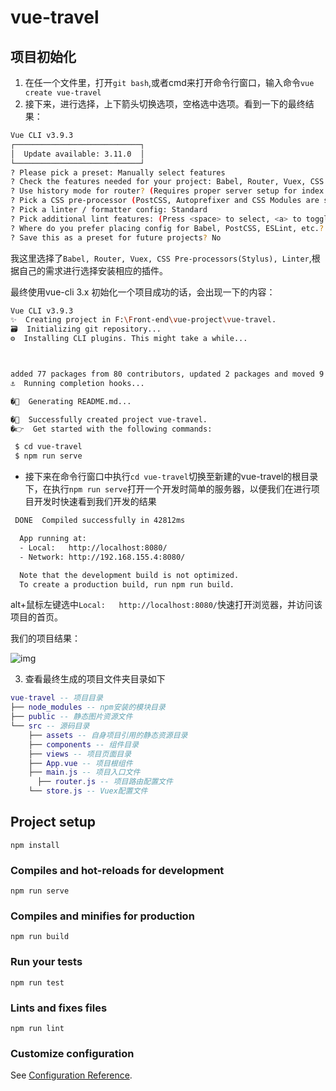 # vue-travel


## 项目初始化
1. 在任一个文件里，打开`git bash`,或者cmd来打开命令行窗口，输入命令`vue create vue-travel`
2. 接下来，进行选择，上下箭头切换选项，空格选中选项。看到一下的最终结果：

```bash
Vue CLI v3.9.3
┌────────────────────────────┐
│  Update available: 3.11.0  │
└────────────────────────────┘
? Please pick a preset: Manually select features
? Check the features needed for your project: Babel, Router, Vuex, CSS Pre-processors, Linter        
? Use history mode for router? (Requires proper server setup for index fallback in production) Yes
? Pick a CSS pre-processor (PostCSS, Autoprefixer and CSS Modules are supported by default): Stylus
? Pick a linter / formatter config: Standard
? Pick additional lint features: (Press <space> to select, <a> to toggle all, <i> to invert selection)Lint on save
? Where do you prefer placing config for Babel, PostCSS, ESLint, etc.? In package.json
? Save this as a preset for future projects? No

```
我这里选择了`Babel, Router, Vuex, CSS Pre-processors(Stylus), Linter`,根据自己的需求进行选择安装相应的插件。

最终使用vue-cli 3.x 初始化一个项目成功的话，会出现一下的内容：
```bash
Vue CLI v3.9.3
✨  Creating project in F:\Front-end\vue-project\vue-travel.
🗃  Initializing git repository...
⚙  Installing CLI plugins. This might take a while...



added 77 packages from 80 contributors, updated 2 packages and moved 9 packages in 29.384s
⚓  Running completion hooks...

�📄  Generating README.md...

�🎉  Successfully created project vue-travel.
�👉  Get started with the following commands:

 $ cd vue-travel
 $ npm run serve
```
+ 接下来在命令行窗口中执行`cd vue-travel`切换至新建的vue-travel的根目录下，在执行`npm run serve`打开一个开发时简单的服务器，以便我们在进行项目开发时快速看到我们开发的结果

```bash
 DONE  Compiled successfully in 42812ms                                                                                                                                                          16:22:10

  App running at:
  - Local:   http://localhost:8080/
  - Network: http://192.168.155.4:8080/

  Note that the development build is not optimized.
  To create a production build, run npm run build. 
```
alt+鼠标左键选中`Local:   http://localhost:8080/`快速打开浏览器，并访问该项目的首页。

我们的项目结果：

![img](C:\Users\lizheng\Desktop\00.png)

3. 查看最终生成的项目文件夹目录如下

``` lua
vue-travel -- 项目目录
├── node_modules -- npm安装的模块目录
├── public -- 静态图片资源文件
└── src -- 源码目录
    ├── assets -- 自身项目引用的静态资源目录
    ├── components -- 组件目录
    ├── views -- 项目页面目录
    ├── App.vue -- 项目根组件
    ├── main.js -- 项目入口文件
	  ├── router.js -- 项目路由配置文件
    └── store.js -- Vuex配置文件
```



## Project setup
```
npm install
```

### Compiles and hot-reloads for development
```
npm run serve
```

### Compiles and minifies for production
```
npm run build
```

### Run your tests
```
npm run test
```

### Lints and fixes files
```
npm run lint
```

### Customize configuration
See [Configuration Reference](https://cli.vuejs.org/config/).
